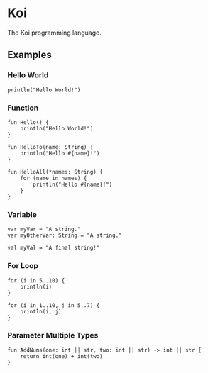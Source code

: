 # Koi
The Koi programming language.

## Examples
### Hello World
```
println("Hello World!")
```

### Function
```
fun Hello() {
    println("Hello World!")
}

fun HelloTo(name: String) {
    println("Hello #{name}!")
}

fun HelloAll(*names: String) {
    for (name in names) {
        println("Hello #{name}!")
    }
}
```

### Variable
```
var myVar = "A string."
var myOtherVar: String = "A string."

val myVal = "A final string!"
```

### For Loop
```
for (i in 5..10) {
    println(i)
}

for (i in 1..10, j in 5..7) {
    println(i, j)
}
```

### Parameter Multiple Types
```
fun AddNums(one: int || str, two: int || str) -> int || str {
    return int(one) + int(two)
}
```